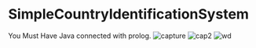 # SimpleCountryIdentificationSystem
You Must Have Java connected with prolog.
![capture](https://user-images.githubusercontent.com/30118433/29373178-2c3bd118-82cf-11e7-99f0-0ead2df38920.PNG)
![cap2](https://user-images.githubusercontent.com/30118433/29373298-9495400a-82cf-11e7-85e7-6571b925be96.PNG)
![wd](https://user-images.githubusercontent.com/30118433/29373303-9895d8b8-82cf-11e7-855a-f5df50717419.PNG)
